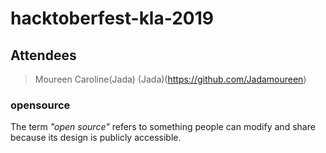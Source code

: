 # hacktoberfest-kla-2019

## Attendees
>Moureen Caroline(Jada) 
(Jada)(https://github.com/Jadamoureen)

### opensource 

The term *_"open source"_* refers to something people can modify and share because its design is publicly accessible.